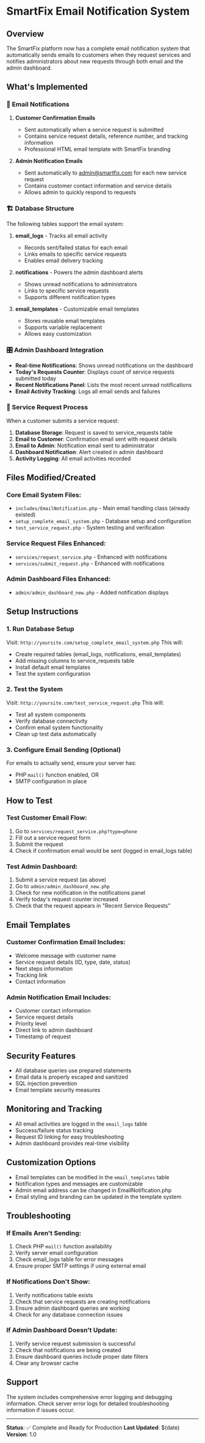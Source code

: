 # SmartFix Email Notification System

## Overview
The SmartFix platform now has a complete email notification system that automatically sends emails to customers when they request services and notifies administrators about new requests through both email and the admin dashboard.

## What's Implemented

### 📧 Email Notifications
1. **Customer Confirmation Emails**
   - Sent automatically when a service request is submitted
   - Contains service request details, reference number, and tracking information
   - Professional HTML email template with SmartFix branding

2. **Admin Notification Emails**
   - Sent automatically to admin@smartfix.com for each new service request
   - Contains customer contact information and service details
   - Allows admin to quickly respond to requests

### 🏗️ Database Structure
The following tables support the email system:

1. **email_logs** - Tracks all email activity
   - Records sent/failed status for each email
   - Links emails to specific service requests
   - Enables email delivery tracking

2. **notifications** - Powers the admin dashboard alerts
   - Shows unread notifications to administrators
   - Links to specific service requests
   - Supports different notification types

3. **email_templates** - Customizable email templates
   - Stores reusable email templates
   - Supports variable replacement
   - Allows easy customization

### 🎛️ Admin Dashboard Integration
- **Real-time Notifications**: Shows unread notifications on the dashboard
- **Today's Requests Counter**: Displays count of service requests submitted today
- **Recent Notifications Panel**: Lists the most recent unread notifications
- **Email Activity Tracking**: Logs all email sends and failures

### 📱 Service Request Process
When a customer submits a service request:

1. **Database Storage**: Request is saved to service_requests table
2. **Email to Customer**: Confirmation email sent with request details
3. **Email to Admin**: Notification email sent to administrator
4. **Dashboard Notification**: Alert created in admin dashboard
5. **Activity Logging**: All email activities recorded

## Files Modified/Created

### Core Email System Files:
- `includes/EmailNotification.php` - Main email handling class (already existed)
- `setup_complete_email_system.php` - Database setup and configuration
- `test_service_request.php` - System testing and verification

### Service Request Files Enhanced:
- `services/request_service.php` - Enhanced with notifications
- `services/submit_request.php` - Enhanced with notifications

### Admin Dashboard Files Enhanced:
- `admin/admin_dashboard_new.php` - Added notification displays

## Setup Instructions

### 1. Run Database Setup
Visit: `http://yoursite.com/setup_complete_email_system.php`
This will:
- Create required tables (email_logs, notifications, email_templates)
- Add missing columns to service_requests table
- Install default email templates
- Test the system configuration

### 2. Test the System
Visit: `http://yoursite.com/test_service_request.php`
This will:
- Test all system components
- Verify database connectivity
- Confirm email system functionality
- Clean up test data automatically

### 3. Configure Email Sending (Optional)
For emails to actually send, ensure your server has:
- PHP `mail()` function enabled, OR
- SMTP configuration in place

## How to Test

### Test Customer Email Flow:
1. Go to `services/request_service.php?type=phone`
2. Fill out a service request form
3. Submit the request
4. Check if confirmation email would be sent (logged in email_logs table)

### Test Admin Dashboard:
1. Submit a service request (as above)
2. Go to `admin/admin_dashboard_new.php`
3. Check for new notification in the notifications panel
4. Verify today's request counter increased
5. Check that the request appears in "Recent Service Requests"

## Email Templates

### Customer Confirmation Email Includes:
- Welcome message with customer name
- Service request details (ID, type, date, status)
- Next steps information
- Tracking link
- Contact information

### Admin Notification Email Includes:
- Customer contact information
- Service request details
- Priority level
- Direct link to admin dashboard
- Timestamp of request

## Security Features
- All database queries use prepared statements
- Email data is properly escaped and sanitized
- SQL injection prevention
- Email template security measures

## Monitoring and Tracking
- All email activities are logged in the `email_logs` table
- Success/failure status tracking
- Request ID linking for easy troubleshooting
- Admin dashboard provides real-time visibility

## Customization Options
- Email templates can be modified in the `email_templates` table
- Notification types and messages are customizable
- Admin email address can be changed in EmailNotification.php
- Email styling and branding can be updated in the template system

## Troubleshooting

### If Emails Aren't Sending:
1. Check PHP `mail()` function availability
2. Verify server email configuration
3. Check email_logs table for error messages
4. Ensure proper SMTP settings if using external email

### If Notifications Don't Show:
1. Verify notifications table exists
2. Check that service requests are creating notifications
3. Ensure admin dashboard queries are working
4. Check for any database connection issues

### If Admin Dashboard Doesn't Update:
1. Verify service request submission is successful
2. Check that notifications are being created
3. Ensure dashboard queries include proper date filters
4. Clear any browser cache

## Support
The system includes comprehensive error logging and debugging information. Check server error logs for detailed troubleshooting information if issues occur.

---

**Status**: ✅ Complete and Ready for Production
**Last Updated**: $(date)
**Version**: 1.0